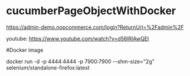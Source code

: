 # cucumberPageObjectWithDocker

https://admin-demo.nopcommerce.com/login?ReturnUrl=%2Fadmin%2F

youtube: https://www.youtube.com/watch?v=d56lRIAwQEI

#Docker image

docker run -d -p 4444:4444 -p 7900:7900 --shm-size="2g" selenium/standalone-firefox:latest
